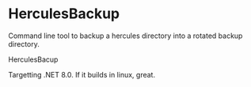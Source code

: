 # HerculesBackup

Command line tool to backup a hercules directory into a rotated backup directory.

HerculesBacup <copies> <sourcedir> <destdir>

Targetting .NET 8.0.  If it builds in linux, great.
